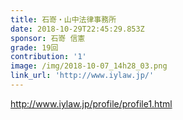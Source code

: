 ```yaml
---
title: 石嵜・山中法律事務所
date: 2018-10-29T22:45:29.853Z
sponsor: 石嵜 信憲
grade: 19回
contribution: '1'
image: /img/2018-10-07_14h28_03.png
link_url: 'http://www.iylaw.jp/'
---
```

http://www.iylaw.jp/profile/profile1.html
